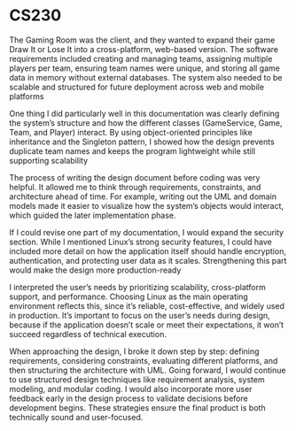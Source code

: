 # CS230

The Gaming Room was the client, and they wanted to expand their game Draw It or Lose It into a cross-platform, web-based version. The software requirements included creating and managing teams, assigning multiple players per team, ensuring team names were unique, and storing all game data in memory without external databases. The system also needed to be scalable and structured for future deployment across web and mobile platforms

One thing I did particularly well in this documentation was clearly defining the system’s structure and how the different classes (GameService, Game, Team, and Player) interact. By using object-oriented principles like inheritance and the Singleton pattern, I showed how the design prevents duplicate team names and keeps the program lightweight while still supporting scalability

The process of writing the design document before coding was very helpful. It allowed me to think through requirements, constraints, and architecture ahead of time. For example, writing out the UML and domain models made it easier to visualize how the system’s objects would interact, which guided the later implementation phase.

If I could revise one part of my documentation, I would expand the security section. While I mentioned Linux’s strong security features, I could have included more detail on how the application itself should handle encryption, authentication, and protecting user data as it scales. Strengthening this part would make the design more production-ready

I interpreted the user’s needs by prioritizing scalability, cross-platform support, and performance. Choosing Linux as the main operating environment reflects this, since it’s reliable, cost-effective, and widely used in production. It’s important to focus on the user’s needs during design, because if the application doesn’t scale or meet their expectations, it won’t succeed regardless of technical execution.

When approaching the design, I broke it down step by step: defining requirements, considering constraints, evaluating different platforms, and then structuring the architecture with UML. Going forward, I would continue to use structured design techniques like requirement analysis, system modeling, and modular coding. I would also incorporate more user feedback early in the design process to validate decisions before development begins. These strategies ensure the final product is both technically sound and user-focused.

